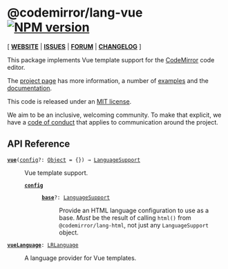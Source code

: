<!-- NOTE: README.md is generated from src/README.md -->

# @codemirror/lang-vue [![NPM version](https://img.shields.io/npm/v/@codemirror/lang-vue.svg)](https://www.npmjs.org/package/@codemirror/lang-vue)

[ [**WEBSITE**](https://codemirror.net/) | [**ISSUES**](https://github.com/codemirror/dev/issues) | [**FORUM**](https://discuss.codemirror.net/c/next/) | [**CHANGELOG**](https://github.com/codemirror/lang-vue/blob/main/CHANGELOG.md) ]

This package implements Vue template support for the
[CodeMirror](https://codemirror.net/) code editor.

The [project page](https://codemirror.net/) has more information, a
number of [examples](https://codemirror.net/examples/) and the
[documentation](https://codemirror.net/docs/).

This code is released under an
[MIT license](https://github.com/codemirror/lang-json/tree/main/LICENSE).

We aim to be an inclusive, welcoming community. To make that explicit,
we have a [code of
conduct](http://contributor-covenant.org/version/1/1/0/) that applies
to communication around the project.

## API Reference

<dl>
<dt id="user-content-vue">
  <code><strong><a href="#user-content-vue">vue</a></strong>(<a id="user-content-vue^config" href="#user-content-vue^config">config</a>&#8288;?: <a href="https://developer.mozilla.org/en-US/docs/Web/JavaScript/Reference/Global_Objects/Object">Object</a> = {}) → <a href="https://codemirror.net/docs/ref#language.LanguageSupport">LanguageSupport</a></code></dt>

<dd><p>Vue template support.</p>
<dl><dt id="user-content-vue^config">
  <code><strong><a href="#user-content-vue^config">config</a></strong></code></dt>

<dd><dl><dt id="user-content-vue^config.base">
  <code><strong><a href="#user-content-vue^config.base">base</a></strong>&#8288;?: <a href="https://codemirror.net/docs/ref#language.LanguageSupport">LanguageSupport</a></code></dt>

<dd><p>Provide an HTML language configuration to use as a base. <em>Must</em>
be the result of calling <code>html()</code> from <code>@codemirror/lang-html</code>,
not just any <code>LanguageSupport</code> object.</p>
</dd></dl></dd></dl></dd>
<dt id="user-content-vuelanguage">
  <code><strong><a href="#user-content-vuelanguage">vueLanguage</a></strong>: <a href="https://codemirror.net/docs/ref#language.LRLanguage">LRLanguage</a></code></dt>

<dd><p>A language provider for Vue templates.</p>
</dd>
</dl>
